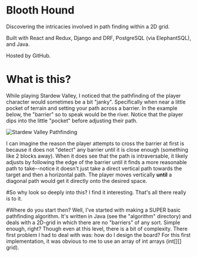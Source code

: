 # Blooth Hound
Discovering the intricacies involved in path finding within a 2D grid.

Built with React and Redux, Django and DRF, PostgreSQL (via ElephantSQL), and Java.

Hosted by GitHub.

# What is this?
While playing Stardew Valley, I noticed that the pathfinding of the player character would sometimes be a bit "janky". Specifically when near a little pocket of terrain and setting your path across a barrier. In the example below, the "barrier" so to speak would be the river. Notice that the player dips into the little "pocket" before adjusting their path.

<img src="" alt="Stardew Valley Pathfinding">

I can imagine the reason the player attempts to cross the barrier at first is because it does not "detect" any barrier until it is close enough (something like 2 blocks away). When it does see that the path is intraversable, it likely adjusts by following the edge of the barrier until it finds a more reasonable path to take--notice it doesn't just take a direct vertical path towards the target and then a horizontal path. The player moves vertically **until** a diagonal path would get it directly onto the desired space.

#So why look so deeply into this?
I find it interesting. That's all there really is to it.

#Where do you start then?
Well, I've started with making a SUPER basic pathfinding algorithm. It's written in Java (see the "algorithm" directory) and deals with a 2D-grid in which there are no "barriers" of any sort. Simple enough, right? Though even at this level, there is a bit of complexity. There first problem I had to deal with was: how do I design the board? For this first implementation, it was obvious to me to use an array of int arrays (int[][] grid). 
